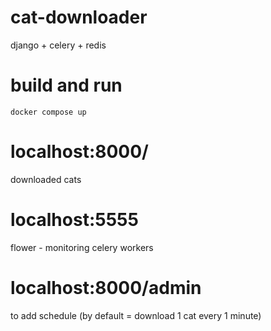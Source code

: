 # cat-downloader
django + celery + redis
# build and run
<code>docker compose up</code>
# localhost:8000/
downloaded cats
# localhost:5555
flower - monitoring celery workers
# localhost:8000/admin
to add schedule (by default = download 1 cat every 1 minute)
